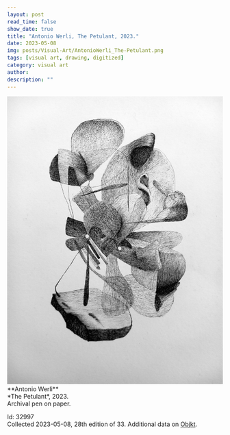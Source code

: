 ```yaml
---
layout: post
read_time: false
show_date: true
title: "Antonio Werli, The Petulant, 2023."
date: 2023-05-08
img: posts/Visual-Art/AntonioWerli_The-Petulant.png
tags: [visual art, drawing, digitized]
category: visual art
author: 
description: ""
---
```


<img src='./assets/img/posts/Visual-Art/AntonioWerli_The-Petulant.png'>

<br>
**Antonio Werli**
<br>*The Petulant*, 2023.
<br>Archival pen on paper.

 <div class="page-separator"></div>

Id: 32997
<br>Collected 2023-05-08, 28th edition of 33. Additional data on [Objkt](https://objkt.com/tokens/versum_items/32997).
